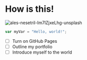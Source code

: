 # How is this!


![ales-nesetril-Im7lZjxeLhg-unsplash](https://github.com/Akshayats-7/skills-communicate-using-markdown/assets/145326715/c975fb75-20e1-435f-bc70-9249b8fb5ec5)


``` javascript
var myVar = "Hello, world!";
```

- [ ] Turn on GitHub Pages
- [ ] Outline my portfolio
- [ ] Introduce myself to the world
